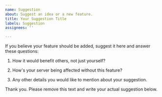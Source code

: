 ```yaml
---
name: Suggestion
about: Suggest an idea or a new feature.
title: Your Suggestion Title
labels: Suggestion
assignees: ''

---
```


If you believe your feature should be added, suggest it here and answer these questions: 

1) How it would benefit others, not just yourself?

2) How's your server being affected without this feature?

3) Any other details you would like to mention about your suggestion.

Thank you. Please remove this text and write your actual suggestion below.
